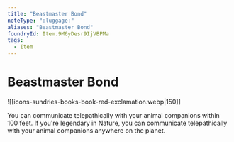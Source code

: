 ```yaml
---
title: "Beastmaster Bond"
noteType: ":luggage:"
aliases: "Beastmaster Bond"
foundryId: Item.9M6yDesr9IjVBPMa
tags:
  - Item
---
```


# Beastmaster Bond
![[icons-sundries-books-book-red-exclamation.webp|150]]

You can communicate telepathically with your animal companions within 100 feet. If you're legendary in Nature, you can communicate telepathically with your animal companions anywhere on the planet.
